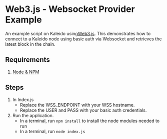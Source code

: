 # Web3.js - Websocket Provider Example

An example script on Kaleido using[Web3.js](https://github.com/ethereum/web3.js "Web3.js Github"). This demonstrates how to connect to a Kaleido node using basic auth via Websocket and retrieves the latest block in the chain.

## Requirements
1. [Node & NPM](https://nodejs.org/en/)

## Steps
1. In Index.js
   + Replace the WSS_ENDPOINT with your WSS hostname.
   + Replace the USER and PASS with your basic auth credentials.
2. Run the application.
    + In a terminal, run `npm install` to install the node modules needed to run
    + In a terminal, run `node index.js`
